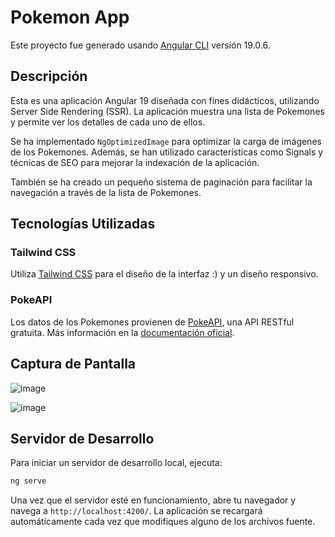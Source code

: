 # Pokemon App

Este proyecto fue generado usando [Angular CLI](https://github.com/angular/angular-cli) versión 19.0.6.

## Descripción

Esta es una aplicación Angular 19 diseñada con fines didácticos, utilizando Server Side Rendering (SSR). La aplicación muestra una lista de Pokemones y permite ver los detalles de cada uno de ellos.

Se ha implementado `NgOptimizedImage` para optimizar la carga de imágenes de los Pokemones. Además, se han utilizado características como Signals y técnicas de SEO para mejorar la indexación de la aplicación.

También se ha creado un pequeño sistema de paginación para facilitar la navegación a través de la lista de Pokemones.

## Tecnologías Utilizadas

### Tailwind CSS

Utiliza [Tailwind CSS](https://tailwindcss.com/) para el diseño de la interfaz :) y un diseño responsivo.

### PokeAPI

Los datos de los Pokemones provienen de [PokeAPI](https://pokeapi.co/), una API RESTful gratuita. Más información en la [documentación oficial](https://pokeapi.co/docs/v2).

## Captura de Pantalla

![image](https://github.com/user-attachments/assets/aefaf8d4-56df-4416-8732-1a9ca19bd077)

![image](https://github.com/user-attachments/assets/ddd17e38-c514-43f6-b7fe-4bf7085f4471)

## Servidor de Desarrollo

Para iniciar un servidor de desarrollo local, ejecuta:

```bash
ng serve
```

Una vez que el servidor esté en funcionamiento, abre tu navegador y navega a `http://localhost:4200/`. La aplicación se recargará automáticamente cada vez que modifiques alguno de los archivos fuente.
